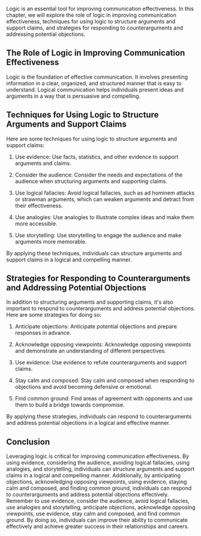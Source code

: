 
Logic is an essential tool for improving communication effectiveness. In this chapter, we will explore the role of logic in improving communication effectiveness, techniques for using logic to structure arguments and support claims, and strategies for responding to counterarguments and addressing potential objections.

The Role of Logic in Improving Communication Effectiveness
----------------------------------------------------------

Logic is the foundation of effective communication. It involves presenting information in a clear, organized, and structured manner that is easy to understand. Logical communication helps individuals present ideas and arguments in a way that is persuasive and compelling.

Techniques for Using Logic to Structure Arguments and Support Claims
--------------------------------------------------------------------

Here are some techniques for using logic to structure arguments and support claims:

1. Use evidence: Use facts, statistics, and other evidence to support arguments and claims.

2. Consider the audience: Consider the needs and expectations of the audience when structuring arguments and supporting claims.

3. Use logical fallacies: Avoid logical fallacies, such as ad hominem attacks or strawman arguments, which can weaken arguments and detract from their effectiveness.

4. Use analogies: Use analogies to illustrate complex ideas and make them more accessible.

5. Use storytelling: Use storytelling to engage the audience and make arguments more memorable.

By applying these techniques, individuals can structure arguments and support claims in a logical and compelling manner.

Strategies for Responding to Counterarguments and Addressing Potential Objections
---------------------------------------------------------------------------------

In addition to structuring arguments and supporting claims, it's also important to respond to counterarguments and address potential objections. Here are some strategies for doing so:

1. Anticipate objections: Anticipate potential objections and prepare responses in advance.

2. Acknowledge opposing viewpoints: Acknowledge opposing viewpoints and demonstrate an understanding of different perspectives.

3. Use evidence: Use evidence to refute counterarguments and support claims.

4. Stay calm and composed: Stay calm and composed when responding to objections and avoid becoming defensive or emotional.

5. Find common ground: Find areas of agreement with opponents and use them to build a bridge towards compromise.

By applying these strategies, individuals can respond to counterarguments and address potential objections in a logical and effective manner.

Conclusion
----------

Leveraging logic is critical for improving communication effectiveness. By using evidence, considering the audience, avoiding logical fallacies, using analogies, and storytelling, individuals can structure arguments and support claims in a logical and compelling manner. Additionally, by anticipating objections, acknowledging opposing viewpoints, using evidence, staying calm and composed, and finding common ground, individuals can respond to counterarguments and address potential objections effectively. Remember to use evidence, consider the audience, avoid logical fallacies, use analogies and storytelling, anticipate objections, acknowledge opposing viewpoints, use evidence, stay calm and composed, and find common ground. By doing so, individuals can improve their ability to communicate effectively and achieve greater success in their relationships and careers.
